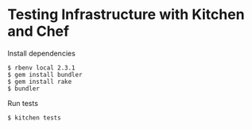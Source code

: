 Testing Infrastructure with Kitchen and Chef
=======================
Install dependencies
```
$ rbenv local 2.3.1
$ gem install bundler
$ gem install rake
$ bundler
```

Run tests
```
$ kitchen tests
```
